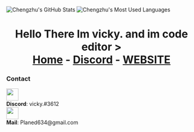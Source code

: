 <span>
  <img align="center" src="https://github-readme-stats.vercel.app/api?username=c3duan&show_icons=true&count_private=true&include_all_commits=true&hide=contribs&bg_color=30,5A585A,090947&title_color=20A4F3&text_color=20A4F3&icon_color=BC6F03" alt="Chengzhu's GitHub Stats" />
  <img align="center" src="https://github-readme-stats.vercel.app/api/top-langs/?username=c3duan&layout=compact&langs_count=12&&hide=jupyter notebook,html,css,scss&theme=nightowl" alt="Chengzhu's Most Used Languages" />
</span>


<h1 align="center">Hello There Im vicky. and im code editor >


<div class="topnav">
  <a href="https://github.com/mrveiky" class="active">Home</a> -
  <a href="https://discord.gg/9VEdp3dekR">Discord</a> -
  <a href="https://gawhary1212.wixsite.com/fsociety">WEBSITE</a>
</div>




### Contact

<p>
  <img src="![image](https://user-images.githubusercontent.com/71032830/126840861-40f988de-17ee-47b6-86cf-5790f733e418.png)" width="32" /> <br />
  <b>Discord</b>: vicky.#3612 <br/>
  <img src="https://icongr.am/fontawesome/envelope-o.svg?size=32&color=2198c0" width="32" /> <br />
  <b>Mail</b>: Planed634@gmail.com<br/>
</p>

